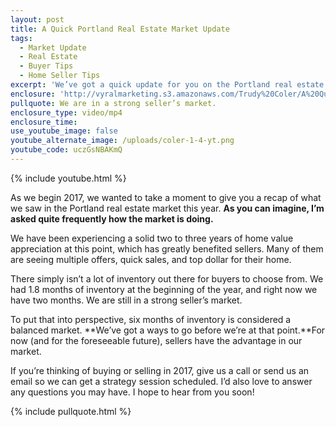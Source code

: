 ```yaml
---
layout: post
title: A Quick Portland Real Estate Market Update
tags:
  - Market Update
  - Real Estate
  - Buyer Tips
  - Home Seller Tips
excerpt: 'We’ve got a quick update for you on the Portland real estate market. Inventory is still low, keeping us in a strong seller’s market.'
enclosure: 'http://vyralmarketing.s3.amazonaws.com/Trudy%20Coler/A%20Quick%20Portland%20Real%20Estate%20Market%20Update.mp4'
pullquote: We are in a strong seller’s market.
enclosure_type: video/mp4
enclosure_time:
use_youtube_image: false
youtube_alternate_image: /uploads/coler-1-4-yt.png
youtube_code: uczGsNBAKmQ
---
```



{% include youtube.html %}

As we begin 2017, we wanted to take a moment to give you a recap of what we saw in the Portland real estate market this year. **As you can imagine, I’m asked quite frequently how the market is doing.**

We have been experiencing a solid two to three years of home value appreciation at this point, which has greatly benefited sellers. Many of them are seeing multiple offers, quick sales, and top dollar for their home.

There simply isn’t a lot of inventory out there for buyers to choose from. We had 1.8 months of inventory at the beginning of the year, and right now we have two months. We are still in a strong seller’s market.

To put that into perspective, six months of inventory is considered a balanced market. **We’ve got a ways to go before we’re at that point.**For now (and for the foreseeable future), sellers have the advantage in our market.

If you’re thinking of buying or selling in 2017, give us a call or send us an email so we can get a strategy session scheduled. I’d also love to answer any questions you may have. I hope to hear from you soon!

{% include pullquote.html %}